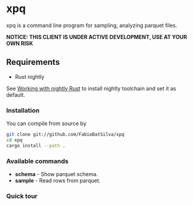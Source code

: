 # xpq
xpq is a command line program for sampling, analyzing parquet files.

**NOTICE: THIS CLIENT IS UNDER ACTIVE DEVELOPMENT, USE AT YOUR OWN RISK**

## Requirements
- Rust nightly

See [Working with nightly Rust](https://github.com/rust-lang-nursery/rustup.rs/blob/master/README.md#working-with-nightly-rust)
to install nightly toolchain and set it as default.

### Installation
You can compile from source by

```bash
git clone git://github.com/FabioBatSilva/xpq
cd xpq
cargo install --path .
```

### Available commands

* **schema** - Show parquet schema.
* **sample** - Read rows from parquet.

### Quick tour
